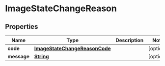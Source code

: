 

# ImageStateChangeReason


## Properties

| Name | Type | Description | Notes |
|------------ | ------------- | ------------- | -------------|
|**code** | [**ImageStateChangeReasonCode**](ImageStateChangeReasonCode.md) |  |  [optional] |
|**message** | [**String**](String.md) |  |  [optional] |



